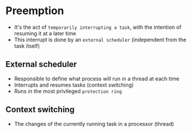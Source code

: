 # Preemption

- It's the act of `temporarily interrupting a task`, with the intention of resuming it at a later time
- This interrupt is done by an `external scheduler` (independent from the task itself)

## External scheduler

- Responsible to define what process will run in a thread at each time
- Interrupts and resumes tasks (context switching)
- Runs in the most privileged `protection ring`

## Context switching

- The changes of the currently running task in a processor (thread)
